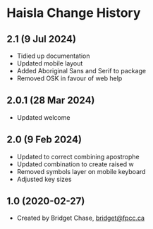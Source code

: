 Haisla Change History
====================
2.1 (9 Jul 2024)
----------------
* Tidied up documentation
* Updated mobile layout
* Added Aboriginal Sans and Serif to package
* Removed OSK in favour of web help

2.0.1 (28 Mar 2024)
----------------
* Updated welcome

2.0 (9 Feb 2024)
----------------
* Updated to correct combining apostrophe
* Updated combination to create raised w
* Removed symbols layer on mobile keyboard
* Adjusted key sizes

1.0 (2020-02-27)
----------------
* Created by Bridget Chase, bridget@fpcc.ca
